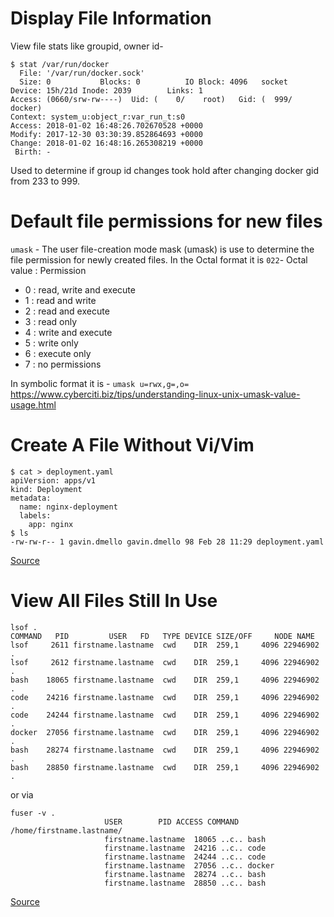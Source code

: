 # Display File Information
View file stats like groupid, owner id-
```
$ stat /var/run/docker
  File: '/var/run/docker.sock'
  Size: 0         	Blocks: 0          IO Block: 4096   socket
Device: 15h/21d	Inode: 2039        Links: 1
Access: (0660/srw-rw----)  Uid: (    0/    root)   Gid: (  999/  docker)
Context: system_u:object_r:var_run_t:s0
Access: 2018-01-02 16:48:26.702670528 +0000
Modify: 2017-12-30 03:30:39.852864693 +0000
Change: 2018-01-02 16:48:16.265308219 +0000
 Birth: -
```

Used to determine if group id changes took hold after changing docker gid from 233 to 999.

# Default file permissions for new files
`umask` - The user file-creation mode mask (umask) is use to determine the file permission for newly created files.
In the Octal format it is `022`-
Octal value : Permission
* 0 : read, write and execute
* 1 : read and write
* 2 : read and execute
* 3 : read only
* 4 : write and execute
* 5 : write only
* 6 : execute only
* 7 : no permissions

In symbolic format it is -
`umask u=rwx,g=,o=`
https://www.cyberciti.biz/tips/understanding-linux-unix-umask-value-usage.html

# Create A File Without Vi/Vim
```
$ cat > deployment.yaml
apiVersion: apps/v1
kind: Deployment
metadata:
  name: nginx-deployment
  labels:
    app: nginx
$ ls 
-rw-rw-r-- 1 gavin.dmello gavin.dmello 98 Feb 28 11:29 deployment.yaml
```
[Source](https://www.howtogeek.com/199687/how-to-quickly-create-a-text-file-using-the-command-line-in-linux/)

# View All Files Still In Use
```
lsof .
COMMAND   PID         USER   FD   TYPE DEVICE SIZE/OFF     NODE NAME
lsof     2611 firstname.lastname  cwd    DIR  259,1     4096 22946902 .
lsof     2612 firstname.lastname  cwd    DIR  259,1     4096 22946902 .
bash    18065 firstname.lastname  cwd    DIR  259,1     4096 22946902 .
code    24216 firstname.lastname  cwd    DIR  259,1     4096 22946902 .
code    24244 firstname.lastname  cwd    DIR  259,1     4096 22946902 .
docker  27056 firstname.lastname  cwd    DIR  259,1     4096 22946902 .
bash    28274 firstname.lastname  cwd    DIR  259,1     4096 22946902 .
bash    28850 firstname.lastname  cwd    DIR  259,1     4096 22946902 .
```

or via 
```
fuser -v .
                     USER        PID ACCESS COMMAND
/home/firstname.lastname/
                     firstname.lastname  18065 ..c.. bash
                     firstname.lastname  24216 ..c.. code
                     firstname.lastname  24244 ..c.. code
                     firstname.lastname  27056 ..c.. docker
                     firstname.lastname  28274 ..c.. bash
                     firstname.lastname  28850 ..c.. bash

```
[Source](https://linuxjourney.com/lesson/tracking-processes-lsof-fuser)
